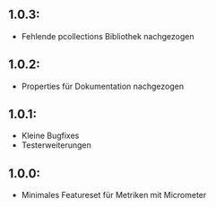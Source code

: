 ## 1.0.3:
* Fehlende pcollections Bibliothek nachgezogen


## 1.0.2:
* Properties für Dokumentation nachgezogen

## 1.0.1:
* Kleine Bugfixes
* Testerweiterungen

## 1.0.0:
* Minimales Featureset für Metriken mit Micrometer


